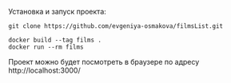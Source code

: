 Установка и запуск проекта:

    git clone https://github.com/evgeniya-osmakova/filmsList.git

    docker build --tag films .
    docker run --rm films

    
Проект можно будет посмотреть в браузере по адресу http://localhost:3000/

